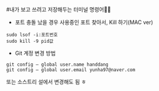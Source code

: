 #내가 보고 쓰려고 저장해두는 터미널 명령어👩‍💻

+ 포트 충돌 났을 경우 사용중인 포트 찾아서, Kill 하기(MAC ver)
```
sudo lsof -i:포트번호
sudo kill -9 pid값
```

+ Git 계정 변경 방법
```
git config — global user.name handdang
git config — global user.email yunha97@naver.com
```
또는 소스트리 설에서 변경해도 됨 ㅎ
